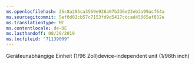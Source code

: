 ```yaml
---
ms.openlocfilehash: 25c8a285ca3569e926a07b336e22eb3a99acf64a
ms.sourcegitcommit: 5ef0d02cb57c7153fd9d5417cdcad45665af832e
ms.translationtype: MT
ms.contentlocale: de-DE
ms.lasthandoff: 08/29/2019
ms.locfileid: "71139009"
---
```

<span data-ttu-id="cb748-101">Geräteunabhängige Einheit (1/96 Zoll)</span><span class="sxs-lookup"><span data-stu-id="cb748-101">device-independent unit (1/96th inch)</span></span>
